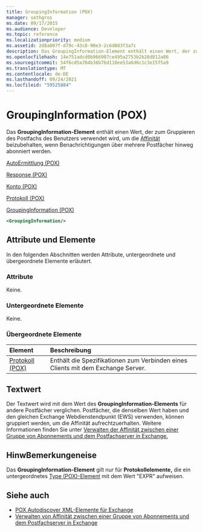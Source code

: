 ```yaml
---
title: GroupingInformation (POX)
manager: sethgros
ms.date: 09/17/2015
ms.audience: Developer
ms.topic: reference
ms.localizationpriority: medium
ms.assetid: 2d8a007f-d79c-43c8-90e3-2c6d883f3a7c
description: Das GroupingInformation-Element enthält einen Wert, der zum Gruppieren des Postfachs des Benutzers verwendet wird, um die Affinität beizubehalten, wenn Benachrichtigungen über mehrere Postfächer hinweg abonniert werden.
ms.openlocfilehash: 14e751adcd0b966907ce495a2753b2b26d812a86
ms.sourcegitcommit: 54f6cd5a704b36b76d110ee53a6d6c1c3e15f5a9
ms.translationtype: MT
ms.contentlocale: de-DE
ms.lasthandoff: 09/24/2021
ms.locfileid: "59525884"
---
```

# <a name="groupinginformation-pox"></a>GroupingInformation (POX)

Das **GroupingInformation-Element** enthält einen Wert, der zum Gruppieren des Postfachs des Benutzers verwendet wird, um die [Affinität](https://msdn.microsoft.com/library/1bda4094-88c3-4f61-9219-6ee70f6e81cf%28Office.15%29.aspx) beizubehalten, wenn Benachrichtigungen über mehrere Postfächer hinweg abonniert werden. 
  
[AutoErmittlung (POX)](autodiscover-pox.md)
  
[Response (POX)](response-pox.md)
  
[Konto (POX)](account-pox.md)
  
[Protokoll (POX)](protocol-pox.md)
  
[GroupingInformation (POX)](groupinginformation-pox.md)
  
```XML
<GroupingInformation/>
```

## <a name="attributes-and-elements"></a>Attribute und Elemente

In den folgenden Abschnitten werden Attribute, untergeordnete und übergeordnete Elemente erläutert.
  
### <a name="attributes"></a>Attribute

Keine.
  
### <a name="child-elements"></a>Untergeordnete Elemente

Keine.
  
### <a name="parent-elements"></a>Übergeordnete Elemente

|**Element**|**Beschreibung**|
|:-----|:-----|
|[Protokoll (POX)](protocol-pox.md) <br/> |Enthält die Spezifikationen zum Verbinden eines Clients mit dem Exchange Server.  <br/> |
   
## <a name="text-value"></a>Textwert

Der Textwert wird mit dem Wert des **GroupingInformation-Elements** für andere Postfächer verglichen. Postfächer, die denselben Wert haben und den gleichen Exchange Webdienstendpunkt (EWS) verwenden, können gruppiert werden, um die Affinität aufrechtzuerhalten. Weitere Informationen finden Sie unter [Verwalten der Affinität zwischen einer Gruppe von Abonnements und dem Postfachserver in Exchange.](https://msdn.microsoft.com/library/1bda4094-88c3-4f61-9219-6ee70f6e81cf%28Office.15%29.aspx)
  
## <a name="remarks"></a>HinwBemerkungeneise

Das **GroupingInformation-Element** gilt nur für **Protokollelemente,** die ein untergeordnetes [Type (POX)-Element](type-pox.md) mit dem Wert "EXPR" aufweisen. 
  
## <a name="see-also"></a>Siehe auch

- [POX Autodiscover XML-Elemente für Exchange](pox-autodiscover-xml-elements-for-exchange.md)
- [Verwalten von Affinität zwischen einer Gruppe von Abonnements und dem Postfachserver in Exchange](https://msdn.microsoft.com/library/1bda4094-88c3-4f61-9219-6ee70f6e81cf%28Office.15%29.aspx)

